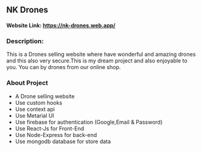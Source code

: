 ## NK Drones
#### Website Link: https://nk-drones.web.app/
### Description: 
This is a Drones selling website where have wonderful and amazing drones and this also very secure.This is my dream project and also enjoyable to you. You can by drones from our online shop.
### About Project
- A Drone selling website
- Use custom hooks
- Use context api
- Use Metarial UI
- Use firebase for authentication (Google,Email & Password)
- Use React-Js for Front-End
- Use Node-Express for back-end 
- Use mongodb database for store data